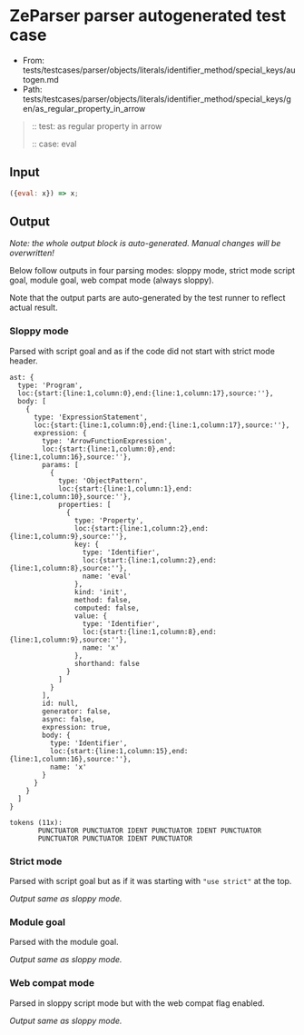 # ZeParser parser autogenerated test case

- From: tests/testcases/parser/objects/literals/identifier_method/special_keys/autogen.md
- Path: tests/testcases/parser/objects/literals/identifier_method/special_keys/gen/as_regular_property_in_arrow

> :: test: as regular property in arrow
>
> :: case: eval

## Input


`````js
({eval: x}) => x;
`````

## Output

_Note: the whole output block is auto-generated. Manual changes will be overwritten!_

Below follow outputs in four parsing modes: sloppy mode, strict mode script goal, module goal, web compat mode (always sloppy).

Note that the output parts are auto-generated by the test runner to reflect actual result.

### Sloppy mode

Parsed with script goal and as if the code did not start with strict mode header.

`````
ast: {
  type: 'Program',
  loc:{start:{line:1,column:0},end:{line:1,column:17},source:''},
  body: [
    {
      type: 'ExpressionStatement',
      loc:{start:{line:1,column:0},end:{line:1,column:17},source:''},
      expression: {
        type: 'ArrowFunctionExpression',
        loc:{start:{line:1,column:0},end:{line:1,column:16},source:''},
        params: [
          {
            type: 'ObjectPattern',
            loc:{start:{line:1,column:1},end:{line:1,column:10},source:''},
            properties: [
              {
                type: 'Property',
                loc:{start:{line:1,column:2},end:{line:1,column:9},source:''},
                key: {
                  type: 'Identifier',
                  loc:{start:{line:1,column:2},end:{line:1,column:8},source:''},
                  name: 'eval'
                },
                kind: 'init',
                method: false,
                computed: false,
                value: {
                  type: 'Identifier',
                  loc:{start:{line:1,column:8},end:{line:1,column:9},source:''},
                  name: 'x'
                },
                shorthand: false
              }
            ]
          }
        ],
        id: null,
        generator: false,
        async: false,
        expression: true,
        body: {
          type: 'Identifier',
          loc:{start:{line:1,column:15},end:{line:1,column:16},source:''},
          name: 'x'
        }
      }
    }
  ]
}

tokens (11x):
       PUNCTUATOR PUNCTUATOR IDENT PUNCTUATOR IDENT PUNCTUATOR
       PUNCTUATOR PUNCTUATOR IDENT PUNCTUATOR
`````

### Strict mode

Parsed with script goal but as if it was starting with `"use strict"` at the top.

_Output same as sloppy mode._

### Module goal

Parsed with the module goal.

_Output same as sloppy mode._

### Web compat mode

Parsed in sloppy script mode but with the web compat flag enabled.

_Output same as sloppy mode._

